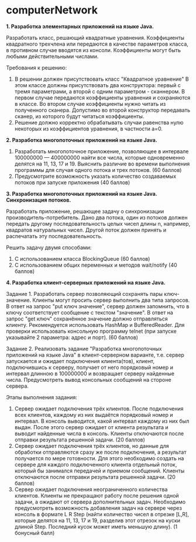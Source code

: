 # computerNetwork
<p><b>1. Разработка элементарных приложений на языке Java.</b></p>

Разработать класс, решающий квадратные уравнения. Коэффициенты квадратного трехчлена или передаются в качестве параметров класса, в противном случае вводятся из консоли. Коэффициенты могут быть любыми действительными числами.

Требования к решению:
1. В решении должен присутствовать класс "Квадратное уравнение"
В этом классе должны присутствовать два конструктора: первый с тремя параметрами, а второй с одним параметром - сканнером. В первом случае передаются коэффициенты уравнения и сохраняются в классе. Во втором случае коэффициенты нужно читать из полученного сканера. Допустимо во второй конструктор передавать сканер, из которого будут читаться коэффициенты.
2. Решение должно корректно обрабатывать случаи равенства нулю некоторых из коэффициентов уравнения, в частности a=0.

<p><b>2. Разработка многопоточных приложений на языке Java.</b></p>

1. Разработать многопоточное приложение, позволяющее в интервале 100000000 — 400000000 найти все числа, которые одновременно делятся на 11, 13, 17 и 19. Выяснить различие во времени выполнения программы для случая одного потока и трех потоков. (60 баллов)
2. Предусмотрите возможность указать количество создаваемых потоков при запуске приложения (40 баллов)

<p><b>3. Разработка многопоточных приложений на языке Java. Синхронизация потоков. </b></p>

Разработать приложение, решающее задачу о синхронизации производитель-потребитель. Дано два потока, один из потоков должен передать другому последовательность целых чисел длины n, например, квадратов натуральных чисел. Другой поток должен принять и распечатать эту последовательность.

Решить задачу двумя способами:

1. С использованием класса BlockingQueue (60 баллов)
2. С использованием общих переменных и методов wait/notify (40 баллов)

<p><b>4. Разработка клиент-серверных приложений на языке Java. </b></p>

Задание 1. Разработать сервер позволяющий сохранять пары ключ-значение. Клиенты могут просить сервер выполнить два типа запросов. В ответ на запрос "put ключ значение", сервер должен запомнить, что в ключу соответствует сообщение с текстом "значение". В ответ на запрос "get ключ" сохранённое значение должно отправляться клиенту. Рекомендуется использовать HashMap и BufferedReader. Для проверки использовать консольную программу telnet (при запуске указывайте 2 параметра: адрес и порт). (60 баллов)

Задание 2. Реализовать задание "Разработка многопоточных приложений на языке Java" в клиент-серверном варианте, т.е. сервер запускается и ожидает подключения клиента(тов), клиент, подключившись к серверу, получает от него порядковый номер и интервал длинною в 100000000 и возвращает серверу найденные числа. Предусмотреть вывод консольных сообщений на стороне сервера.

Этапы выполнения задания:

1. Сервер ожидает подключения трёх клиентов. После подключения всех клиентов, каждому из них выдаётся порядковый номер и интервал. В консоль выводится, какой интервал каждому из них был выдан. После этого сервер ожидает от клиента результата и выводит найденные числа в консоль. Клиенты отключаются после отправки результата решенной задачи. (20 баллов)
2. Сервер ожидает подключения трёх клиентов, но данные для обработки отправляются сразу же после подключения, а результат получается по мере готовности. Для этого необходимо создать на сервере для каждого подключенного клиента отдельный поток, который бы занимался передачей и приемом сообщений. Клиенты отключаются после отправки результата решенной задачи. (20 баллов)
3. Сервер ожидает подключения неограниченного количества клиентов. Клиенты не прекращают работу после решения одной задачи, а ожидают от сервера дополнительных задач. Необходимо предусмотреть возможность добавления задач на сервере через консоль в формате L R Step (найти количество чисел в отрезке [L,R], которые делятся на 11, 13, 17 и 19, разделив этот отрезок на куски длиной Step. Последний кусок может иметь меньшую длину). (1 бонусный балл)

